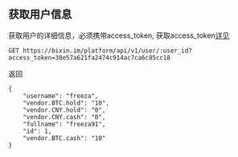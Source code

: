 ## 获取用户信息

获取用户的详细信息，必须携带access_token, 获取access_token[详见](./获取Access_Token.md)

```
GET https://bixin.im/platform/api/v1/user/:user_id?access_token=30e57a621fa2474c914ac7ca6c85cc18

```

返回

```
{
    "username": "freeza",
    "vendor.BTC.hold": "10",
    "vendor.CNY.hold": "0",
    "vendor.CNY.cash": "0",
    "fullname": "freeza91",
    "id": 1,
    "vendor.BTC.cash": "10"
}
```
